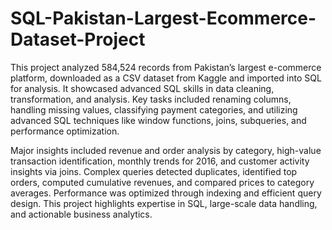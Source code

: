 # SQL-Pakistan-Largest-Ecommerce-Dataset-Project

This project analyzed 584,524 records from Pakistan’s largest e-commerce platform, downloaded as a CSV dataset from Kaggle and imported into SQL for analysis. It showcased advanced SQL skills in data cleaning, transformation, and analysis. Key tasks included renaming columns, handling missing values, classifying payment categories, and utilizing advanced SQL techniques like window functions, joins, subqueries, and performance optimization.

Major insights included revenue and order analysis by category, high-value transaction identification, monthly trends for 2016, and customer activity insights via joins. Complex queries detected duplicates, identified top orders, computed cumulative revenues, and compared prices to category averages. Performance was optimized through indexing and efficient query design. This project highlights expertise in SQL, large-scale data handling, and actionable business analytics.
